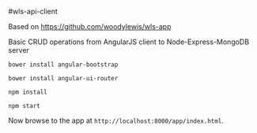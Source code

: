 #wls-api-client

Based on https://github.com/woodylewis/wls-app

Basic CRUD operations from AngularJS client to Node-Express-MongoDB server

```
bower install angular-bootstrap
```
```
bower install angular-ui-router
```
```
npm install
```
```
npm start
```

Now browse to the app at `http://localhost:8000/app/index.html`.